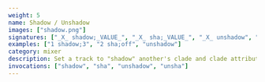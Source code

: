 ```yaml
---
weight: 5
name: Shadow / Unshadow
images: ["shadow.png"]
signatures: ["_X_ shadow;_VALUE_", "_X_ sha;_VALUE_", "_X_ unshadow", "unshadow", "unsha"]
examples: ["1 shadow;3", "2 sha;off", "unshadow"]
category: mixer
description: Set a track to "shadow" another's clade and clade attributes. For example, let Track 1 be a MIDI clade set to channel 16 and device 4. By invoking `2 shadow;1`, Track 2 would shadow Track 1. Its clade would be set to MIDI, its channel to 16, and device to 4. Should any of these attributes on Track 1 change, they would also change on Track 2. Shadowed attributes are&#58; clade, synth voice, MIDI channel, MIDI device, crow pair, Just Friends mode. Tracks can shadow other shadowed tracks.
invocations: ["shadow", "sha", "unshadow", "unsha"]
---
```

